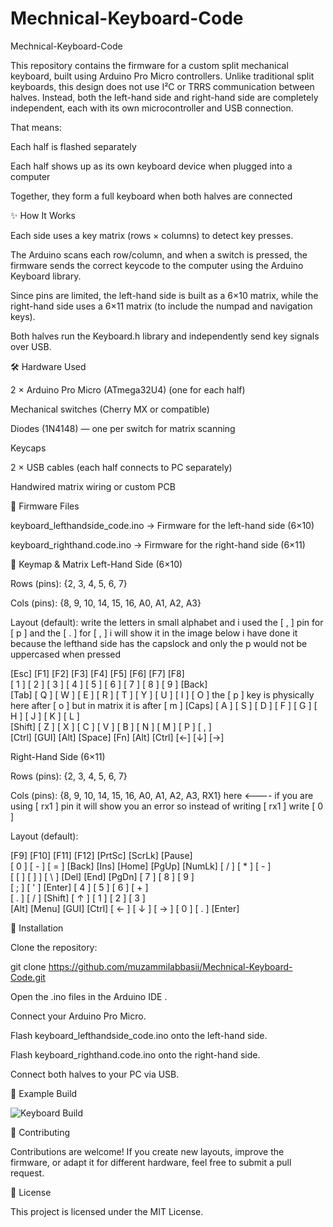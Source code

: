 # Mechnical-Keyboard-Code
Mechnical-Keyboard-Code

This repository contains the firmware for a custom split mechanical keyboard, built using Arduino Pro Micro controllers. Unlike traditional split keyboards, this design does not use I²C or TRRS communication between halves. Instead, both the left-hand side and right-hand side are completely independent, each with its own microcontroller and USB connection.

That means:

Each half is flashed separately

Each half shows up as its own keyboard device when plugged into a computer

Together, they form a full keyboard when both halves are connected

✨ How It Works

Each side uses a key matrix (rows × columns) to detect key presses.

The Arduino scans each row/column, and when a switch is pressed, the firmware sends the correct keycode to the computer using the Arduino Keyboard library.

Since pins are limited, the left-hand side is built as a 6×10 matrix, while the right-hand side uses a 6×11 matrix (to include the numpad and navigation keys).

Both halves run the Keyboard.h library and independently send key signals over USB.

🛠️ Hardware Used

2 × Arduino Pro Micro (ATmega32U4) (one for each half)

Mechanical switches (Cherry MX or compatible)

Diodes (1N4148) — one per switch for matrix scanning

Keycaps

2 × USB cables (each half connects to PC separately)

Handwired matrix wiring or custom PCB

📂 Firmware Files

keyboard_lefthandside_code.ino → Firmware for the left-hand side (6×10)

keyboard_righthand.code.ino → Firmware for the right-hand side (6×11)

🎹 Keymap & Matrix
Left-Hand Side (6×10)

Rows (pins): {2, 3, 4, 5, 6, 7}

Cols (pins): {8, 9, 10, 14, 15, 16, A0, A1, A2, A3}

Layout (default):
write the letters in small alphabet and i used the [ , ] pin for [ p ] and the [ . ] for [ , ] 
i will show it in the image below 
i have done it because the lefthand side has the capslock and 
only the p would not be uppercased when pressed

[Esc] [F1] [F2] [F3] [F4] [F5] [F6] [F7] [F8]  
[ 1 ] [ 2 ] [ 3 ] [ 4 ] [ 5 ] [ 6 ] [ 7 ] [ 8 ] [ 9 ] [Back]  
[Tab] [ Q ] [ W ] [ E ] [ R ] [ T ] [ Y ] [ U ] [ I ] [ O ]   the [ p ] key is physically here after [ o ] but in matrix it is after [ m ] 
[Caps] [ A ] [ S ] [ D ] [ F ] [ G ] [ H ] [ J ] [ K ] [ L ]  
[Shift] [ Z ] [ X ] [ C ] [ V ] [ B ] [ N ] [ M ] [ P ] [ , ]  
[Ctrl] [GUI] [Alt] [Space] [Fn] [Alt] [Ctrl] [←] [↓] [→]  

Right-Hand Side (6×11)

Rows (pins): {2, 3, 4, 5, 6, 7}

Cols (pins): {8, 9, 10, 14, 15, 16, A0, A1, A2, A3, RX1} here <----
if you are using [ rx1 ] pin 
it will show you an error so instead of writing [ rx1 ] write [ 0 ]

Layout (default):

[F9] [F10] [F11] [F12] [PrtSc] [ScrLk] [Pause]  
[ 0 ] [ - ] [ = ] [Back] [Ins] [Home] [PgUp] [NumLk] [ / ] [ * ] [ - ]  
[ [ ] [ ] ] [ \ ] [Del] [End] [PgDn] [ 7 ] [ 8 ] [ 9 ]  
[ ; ] [ ' ] [Enter] [ 4 ] [ 5 ] [ 6 ] [ + ]  
[ . ] [ / ] [Shift] [ ↑ ] [ 1 ] [ 2 ] [ 3 ]  
[Alt] [Menu] [GUI] [Ctrl] [ ← ] [ ↓ ] [ → ] [ 0 ] [ . ] [Enter]  

🚀 Installation

Clone the repository:

git clone https://github.com/muzammilabbasii/Mechnical-Keyboard-Code.git


Open the .ino files in the Arduino IDE
.

Connect your Arduino Pro Micro.

Flash keyboard_lefthandside_code.ino onto the left-hand side.

Flash keyboard_righthand.code.ino onto the right-hand side.

Connect both halves to your PC via USB.

📸 Example Build

![Keyboard Build](IMG20250901223742.jpg)


🤝 Contributing

Contributions are welcome! If you create new layouts, improve the firmware, or adapt it for different hardware, feel free to submit a pull request.

📜 License

This project is licensed under the MIT License.
